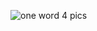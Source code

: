 
![one word 4 pics](https://cloud.githubusercontent.com/assets/23393351/22775682/63f246ec-ee72-11e6-9263-35590c05b850.png)
